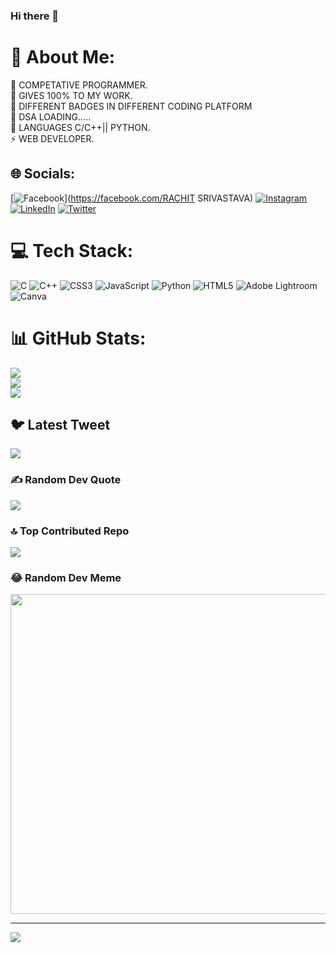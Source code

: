 ### Hi there 👋
# 💫 About Me:
🔭 COMPETATIVE PROGRAMMER.<br>👯 GIVES 100% TO MY WORK.<br>🤝 DIFFERENT BADGES IN DIFFERENT CODING PLATFORM<br>🌱 DSA LOADING.....<br>💬 LANGUAGES C/C++|| PYTHON. <br>⚡ WEB DEVELOPER.


## 🌐 Socials:
[![Facebook](https://img.shields.io/badge/Facebook-%231877F2.svg?logo=Facebook&logoColor=white)](https://facebook.com/RACHIT SRIVASTAVA) [![Instagram](https://img.shields.io/badge/Instagram-%23E4405F.svg?logo=Instagram&logoColor=white)](https://instagram.com/rachit._.sr) [![LinkedIn](https://img.shields.io/badge/LinkedIn-%230077B5.svg?logo=linkedin&logoColor=white)](https://linkedin.com/in/rachit-srivastava-205568228) [![Twitter](https://img.shields.io/badge/Twitter-%231DA1F2.svg?logo=Twitter&logoColor=white)](https://twitter.com/rachit8726) 

# 💻 Tech Stack:
![C](https://img.shields.io/badge/c-%2300599C.svg?style=for-the-badge&logo=c&logoColor=white) ![C++](https://img.shields.io/badge/c++-%2300599C.svg?style=for-the-badge&logo=c%2B%2B&logoColor=white) ![CSS3](https://img.shields.io/badge/css3-%231572B6.svg?style=for-the-badge&logo=css3&logoColor=white) ![JavaScript](https://img.shields.io/badge/javascript-%23323330.svg?style=for-the-badge&logo=javascript&logoColor=%23F7DF1E) ![Python](https://img.shields.io/badge/python-3670A0?style=for-the-badge&logo=python&logoColor=ffdd54) ![HTML5](https://img.shields.io/badge/html5-%23E34F26.svg?style=for-the-badge&logo=html5&logoColor=white) ![Adobe Lightroom](https://img.shields.io/badge/Adobe%20Lightroom-31A8FF.svg?style=for-the-badge&logo=Adobe%20Lightroom&logoColor=white) ![Canva](https://img.shields.io/badge/Canva-%2300C4CC.svg?style=for-the-badge&logo=Canva&logoColor=white)
# 📊 GitHub Stats:
![](https://github-readme-stats.vercel.app/api?username=rachit21058&theme=tokyonight&hide_border=false&include_all_commits=true&count_private=true)<br/>
![](https://github-readme-streak-stats.herokuapp.com/?user=rachit21058&theme=tokyonight&hide_border=false)<br/>
![](https://github-readme-stats.vercel.app/api/top-langs/?username=rachit21058&theme=tokyonight&hide_border=false&include_all_commits=true&count_private=true&layout=compact)

## 🐦 Latest Tweet
[![](https://gtce.itsvg.in/api?username=rachit8726)](https://github.com/VishwaGauravIn/github-twitter-card-embed)

### ✍️ Random Dev Quote
![](https://quotes-github-readme.vercel.app/api?type=horizontal&theme=radical)

### 🔝 Top Contributed Repo
![](https://github-contributor-stats.vercel.app/api?username=rachit21058&limit=5&theme=dark&combine_all_yearly_contributions=true)

### 😂 Random Dev Meme
<img src="https://rm.up.railway.app/" width="512px"/>

---
[![](https://visitcount.itsvg.in/api?id=rachit21058&icon=0&color=0)](https://visitcount.itsvg.in)

<!-- Proudly created with GPRM ( https://gprm.itsvg.in ) -->

